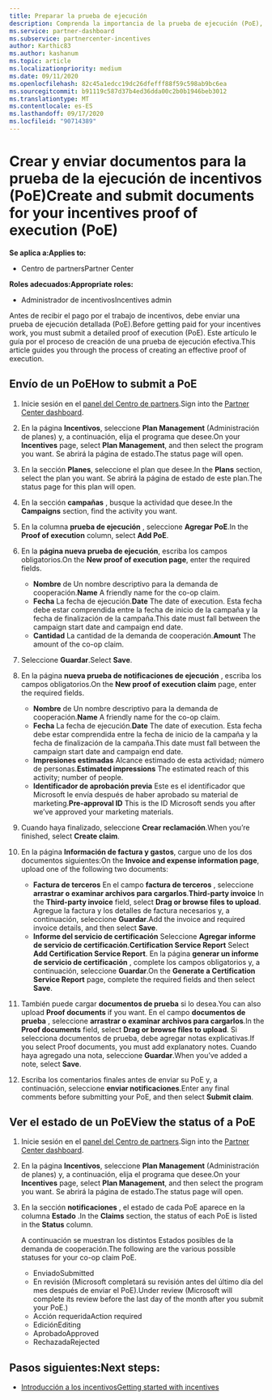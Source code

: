 ```yaml
---
title: Preparar la prueba de ejecución
description: Comprenda la importancia de la prueba de ejecución (PoE), las escalas de tiempo, el estado de visualización y las directrices de envío.
ms.service: partner-dashboard
ms.subservice: partnercenter-incentives
author: Karthic83
ms.author: kashanum
ms.topic: article
ms.localizationpriority: medium
ms.date: 09/11/2020
ms.openlocfilehash: 82c45a1edcc19dc26dfefff88f59c598ab9bc6ea
ms.sourcegitcommit: b91119c587d37b4ed36dda00c2b0b1946beb3012
ms.translationtype: MT
ms.contentlocale: es-ES
ms.lasthandoff: 09/17/2020
ms.locfileid: "90714389"
---
```

# <a name="create-and-submit-documents-for-your-incentives-proof-of-execution-poe"></a><span data-ttu-id="58a49-103">Crear y enviar documentos para la prueba de la ejecución de incentivos (PoE)</span><span class="sxs-lookup"><span data-stu-id="58a49-103">Create and submit documents for your incentives proof of execution (PoE)</span></span>

<span data-ttu-id="58a49-104">**Se aplica a:**</span><span class="sxs-lookup"><span data-stu-id="58a49-104">**Applies to:**</span></span>

- <span data-ttu-id="58a49-105">Centro de partners</span><span class="sxs-lookup"><span data-stu-id="58a49-105">Partner Center</span></span>

<span data-ttu-id="58a49-106">**Roles adecuados:**</span><span class="sxs-lookup"><span data-stu-id="58a49-106">**Appropriate roles:**</span></span>

- <span data-ttu-id="58a49-107">Administrador de incentivos</span><span class="sxs-lookup"><span data-stu-id="58a49-107">Incentives admin</span></span>

<span data-ttu-id="58a49-108">Antes de recibir el pago por el trabajo de incentivos, debe enviar una prueba de ejecución detallada (PoE).</span><span class="sxs-lookup"><span data-stu-id="58a49-108">Before getting paid for your incentives work, you must submit a detailed proof of execution (PoE).</span></span> <span data-ttu-id="58a49-109">Este artículo le guía por el proceso de creación de una prueba de ejecución efectiva.</span><span class="sxs-lookup"><span data-stu-id="58a49-109">This article guides you through the process of creating an effective proof of execution.</span></span>

## <a name="how-to-submit-a-poe"></a><span data-ttu-id="58a49-110">Envío de un PoE</span><span class="sxs-lookup"><span data-stu-id="58a49-110">How to submit a PoE</span></span>

1. <span data-ttu-id="58a49-111">Inicie sesión en el [panel del Centro de partners](https://partner.microsoft.com/dashboard/).</span><span class="sxs-lookup"><span data-stu-id="58a49-111">Sign into the [Partner Center dashboard](https://partner.microsoft.com/dashboard/).</span></span>

2. <span data-ttu-id="58a49-112">En la página **Incentivos**, seleccione **Plan Management** (Administración de planes) y, a continuación, elija el programa que desee.</span><span class="sxs-lookup"><span data-stu-id="58a49-112">On your **Incentives** page, select **Plan Management**, and then select the program you want.</span></span> <span data-ttu-id="58a49-113">Se abrirá la página de estado.</span><span class="sxs-lookup"><span data-stu-id="58a49-113">The status page will open.</span></span>

3. <span data-ttu-id="58a49-114">En la sección **Planes**, seleccione el plan que desee.</span><span class="sxs-lookup"><span data-stu-id="58a49-114">In the **Plans** section, select the plan you want.</span></span> <span data-ttu-id="58a49-115">Se abrirá la página de estado de este plan.</span><span class="sxs-lookup"><span data-stu-id="58a49-115">The status page for this plan will open.</span></span>

4. <span data-ttu-id="58a49-116">En la sección **campañas** , busque la actividad que desee.</span><span class="sxs-lookup"><span data-stu-id="58a49-116">In the **Campaigns** section, find the activity you want.</span></span>

5. <span data-ttu-id="58a49-117">En la columna **prueba de ejecución** , seleccione **Agregar PoE**.</span><span class="sxs-lookup"><span data-stu-id="58a49-117">In the **Proof of execution** column, select **Add PoE**.</span></span>

6. <span data-ttu-id="58a49-118">En la **página nueva prueba de ejecución**, escriba los campos obligatorios.</span><span class="sxs-lookup"><span data-stu-id="58a49-118">On the **New proof of execution page**, enter the required fields.</span></span>

   - <span data-ttu-id="58a49-119">**Nombre**  de  Un nombre descriptivo para la demanda de cooperación.</span><span class="sxs-lookup"><span data-stu-id="58a49-119">**Name**  A friendly name for the co-op claim.</span></span>
   - <span data-ttu-id="58a49-120">**Fecha**  La fecha de ejecución.</span><span class="sxs-lookup"><span data-stu-id="58a49-120">**Date**  The date of execution.</span></span> <span data-ttu-id="58a49-121">Esta fecha debe estar comprendida entre la fecha de inicio de la campaña y la fecha de finalización de la campaña.</span><span class="sxs-lookup"><span data-stu-id="58a49-121">This date must fall between the campaign start date and campaign end date.</span></span>
   - <span data-ttu-id="58a49-122">**Cantidad**  La cantidad de la demanda de cooperación.</span><span class="sxs-lookup"><span data-stu-id="58a49-122">**Amount**  The amount of the co-op claim.</span></span>

7. <span data-ttu-id="58a49-123">Seleccione **Guardar**.</span><span class="sxs-lookup"><span data-stu-id="58a49-123">Select **Save**.</span></span>

8. <span data-ttu-id="58a49-124">En la página **nueva prueba de notificaciones de ejecución** , escriba los campos obligatorios.</span><span class="sxs-lookup"><span data-stu-id="58a49-124">On the **New proof of execution claim** page, enter the required fields.</span></span>

   - <span data-ttu-id="58a49-125">**Nombre**  de  Un nombre descriptivo para la demanda de cooperación.</span><span class="sxs-lookup"><span data-stu-id="58a49-125">**Name**  A friendly name for the co-op claim.</span></span>
   - <span data-ttu-id="58a49-126">**Fecha**  La fecha de ejecución.</span><span class="sxs-lookup"><span data-stu-id="58a49-126">**Date**  The date of execution.</span></span> <span data-ttu-id="58a49-127">Esta fecha debe estar comprendida entre la fecha de inicio de la campaña y la fecha de finalización de la campaña.</span><span class="sxs-lookup"><span data-stu-id="58a49-127">This date must fall between the campaign start date and campaign end date.</span></span>
   - <span data-ttu-id="58a49-128">**Impresiones estimadas**   Alcance estimado de esta actividad; número de personas.</span><span class="sxs-lookup"><span data-stu-id="58a49-128">**Estimated impressions**   The estimated reach of this activity; number of people.</span></span>
   - <span data-ttu-id="58a49-129">**Identificador de aprobación previa**   Este es el identificador que Microsoft le envía después de haber aprobado su material de marketing.</span><span class="sxs-lookup"><span data-stu-id="58a49-129">**Pre-approval ID**   This is the ID Microsoft sends you after we’ve approved your marketing materials.</span></span>

9. <span data-ttu-id="58a49-130">Cuando haya finalizado, seleccione **Crear reclamación**.</span><span class="sxs-lookup"><span data-stu-id="58a49-130">When you’re finished, select **Create claim**.</span></span>

10. <span data-ttu-id="58a49-131">En la página **Información de factura y gastos**, cargue uno de los dos documentos siguientes:</span><span class="sxs-lookup"><span data-stu-id="58a49-131">On the **Invoice and expense information page**, upload one of the following two documents:</span></span>
    - <span data-ttu-id="58a49-132">**Factura de terceros**  En el campo **factura de terceros** , seleccione **arrastrar o examinar archivos para cargarlos**.</span><span class="sxs-lookup"><span data-stu-id="58a49-132">**Third-party invoice**  In the **Third-party invoice** field, select **Drag or browse files to upload**.</span></span> <span data-ttu-id="58a49-133">Agregue la factura y los detalles de factura necesarios y, a continuación, seleccione **Guardar**.</span><span class="sxs-lookup"><span data-stu-id="58a49-133">Add the invoice and required invoice details, and then select **Save**.</span></span>
    - <span data-ttu-id="58a49-134">**Informe del servicio de certificación**  Seleccione **Agregar informe de servicio de certificación**.</span><span class="sxs-lookup"><span data-stu-id="58a49-134">**Certification Service Report**  Select **Add Certification Service Report**.</span></span> <span data-ttu-id="58a49-135">En la página **generar un informe de servicio de certificación** , complete los campos obligatorios y, a continuación, seleccione **Guardar**.</span><span class="sxs-lookup"><span data-stu-id="58a49-135">On the **Generate a Certification Service Report** page, complete the required fields and then select **Save**.</span></span>

11. <span data-ttu-id="58a49-136">También puede cargar **documentos de prueba** si lo desea.</span><span class="sxs-lookup"><span data-stu-id="58a49-136">You can also upload **Proof documents** if you want.</span></span> <span data-ttu-id="58a49-137">En el campo **documentos de prueba** , seleccione **arrastrar o examinar archivos para cargarlos**.</span><span class="sxs-lookup"><span data-stu-id="58a49-137">In the **Proof documents** field, select **Drag or browse files to upload**.</span></span> <span data-ttu-id="58a49-138">Si selecciona documentos de prueba, debe agregar notas explicativas.</span><span class="sxs-lookup"><span data-stu-id="58a49-138">If you select Proof documents, you must add explanatory notes.</span></span> <span data-ttu-id="58a49-139">Cuando haya agregado una nota, seleccione **Guardar**.</span><span class="sxs-lookup"><span data-stu-id="58a49-139">When you’ve added a note, select **Save**.</span></span>

12. <span data-ttu-id="58a49-140">Escriba los comentarios finales antes de enviar su PoE y, a continuación, seleccione **enviar notificaciones**.</span><span class="sxs-lookup"><span data-stu-id="58a49-140">Enter any final comments before submitting your PoE, and then select **Submit claim**.</span></span>

## <a name="view-the-status-of-a-poe"></a><span data-ttu-id="58a49-141">Ver el estado de un PoE</span><span class="sxs-lookup"><span data-stu-id="58a49-141">View the status of a PoE</span></span>

1. <span data-ttu-id="58a49-142">Inicie sesión en el [panel del Centro de partners](https://partner.microsoft.com/dashboard/).</span><span class="sxs-lookup"><span data-stu-id="58a49-142">Sign into the [Partner Center dashboard](https://partner.microsoft.com/dashboard/).</span></span>

2. <span data-ttu-id="58a49-143">En la página **Incentivos**, seleccione **Plan Management** (Administración de planes) y, a continuación, elija el programa que desee.</span><span class="sxs-lookup"><span data-stu-id="58a49-143">On your **Incentives** page, select **Plan Management**, and then select the program you want.</span></span> <span data-ttu-id="58a49-144">Se abrirá la página de estado.</span><span class="sxs-lookup"><span data-stu-id="58a49-144">The status page will open.</span></span>

3. <span data-ttu-id="58a49-145">En la sección **notificaciones** , el estado de cada PoE aparece en la columna **Estado** .</span><span class="sxs-lookup"><span data-stu-id="58a49-145">In the **Claims** section, the status of each PoE is listed in the **Status** column.</span></span>

   <span data-ttu-id="58a49-146">A continuación se muestran los distintos Estados posibles de la demanda de cooperación.</span><span class="sxs-lookup"><span data-stu-id="58a49-146">The following are the various possible statuses for your co-op claim PoE.</span></span>

   - <span data-ttu-id="58a49-147">Enviado</span><span class="sxs-lookup"><span data-stu-id="58a49-147">Submitted</span></span>
   - <span data-ttu-id="58a49-148">En revisión (Microsoft completará su revisión antes del último día del mes después de enviar el PoE).</span><span class="sxs-lookup"><span data-stu-id="58a49-148">Under review (Microsoft will complete its review before the last day of the month after you submit your PoE.)</span></span>
   - <span data-ttu-id="58a49-149">Acción requerida</span><span class="sxs-lookup"><span data-stu-id="58a49-149">Action required</span></span>
   - <span data-ttu-id="58a49-150">Edición</span><span class="sxs-lookup"><span data-stu-id="58a49-150">Editing</span></span>
   - <span data-ttu-id="58a49-151">Aprobado</span><span class="sxs-lookup"><span data-stu-id="58a49-151">Approved</span></span>
   - <span data-ttu-id="58a49-152">Rechazada</span><span class="sxs-lookup"><span data-stu-id="58a49-152">Rejected</span></span>

## <a name="next-steps"></a><span data-ttu-id="58a49-153">Pasos siguientes:</span><span class="sxs-lookup"><span data-stu-id="58a49-153">Next steps:</span></span>

- [<span data-ttu-id="58a49-154">Introducción a los incentivos</span><span class="sxs-lookup"><span data-stu-id="58a49-154">Getting started with incentives</span></span>](incentives-get-started-intro.md)